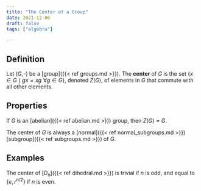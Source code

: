 ```yaml
---
title: "The Center of a Group"
date: 2021-12-06
draft: false
tags: ["algebra"]

---
```



## Definition
Let $(G, \cdot)$ be a [group]({{< ref groups.md >}}). The **center** of $G$ is the set $\{x \in G \mid gx = xg \,\, \forall g \in G\}$, denoted $Z(G)$, of elements in $G$ that commute with all other elements.

## Properties
If $G$ is an [abelian]({{< ref abelian.md >}}) group, then $Z(G) = G$.

The center of $G$ is always a [normal]({{< ref normal_subgroups.md >}}) [subgroup]({{< ref subgroups.md >}}) of $G$. 

## Examples
The center of [$D_n$]({{< ref dihedral.md >}}) is trivial if $n$ is odd, and equal to $\{e,r^{n/2}\}$ if $n$ is even.